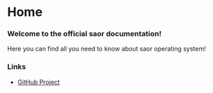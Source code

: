 # Home

### Welcome to the official saor documentation!

Here you can find all you need to know about saor operating system!

### Links

- [GitHub Project](https://github.com/pto29410/saor)

